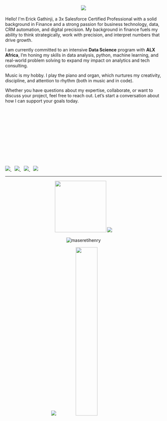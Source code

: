 
<h1 align="center">
  <img src="https://readme-typing-svg.herokuapp.com/?lines=Finance+%7C+Salesforce+%7C+Data;&center=true&height=45&color=00BFFF&vCenter=true&font=Fira+Code&size=20&pause=1000">
</h1>


Hello! I'm Erick Gathinji, a 3x Salesforce Certified Professional with a solid background in Finance and a strong passion for business technology, data, CRM automation, and digital precision. My background in finance fuels my ability to think strategically, work with precision, and interpret numbers that drive growth.

I am currently committed to an intensive **Data Science** program with **ALX Africa**, I’m honing my skills in data analysis, python, machine learning, and real-world problem solving to expand my impact on analytics and tech consulting.

Music is my hobby. I play the piano and organ, which nurtures my creativity, discipline, and attention to rhythm (both in music and in code).

Whether you have questions about my expertise, collaborate, or want to discuss your project, feel free to reach out. Let’s start a conversation about how I can support your goals today.

<p align="left" style="margin-top: 200px;">
  <a href="https://www.linkedin.com/in/erick-gathinji/" target="_blank" style="margin-right: 10px;">
    <img src="https://img.shields.io/badge/LinkedIn-%230077B5.svg?&style=for-the-badge&logo=linkedin&logoColor=white" />
  </a>
  <a href="https://erickgathinji.github.io/showcase-hub/" target="_blank" style="margin-right: 10px;">
    <img src="https://img.shields.io/badge/Portfolio-%23000000.svg?&style=for-the-badge&logo=firefox&logoColor=white" />
  </a>
  <a href="mailto:ericgathinji@gmail.com" target="_blank" style="margin-right: 10px;">
    <img src="https://img.shields.io/badge/Gmail-%23D14836.svg?&style=for-the-badge&logo=gmail&logoColor=white" />
  </a>
  <a href="https://www.salesforce.com/trailblazer/erickgathinji" target="_blank">
    <img src="https://img.shields.io/badge/Salesforce-00A1E0?style=for-the-badge&logo=salesforce&logoColor=white" />
  </a>
</p>



---

<p align="center">
  <img src="https://github-readme-stats.vercel.app/api?username=erickgathinji&show_icons=true&theme=tokyonight&line_height=52" height="165">
  <img src="https://github-readme-stats.vercel.app/api/top-langs/?username=erickgathinji&layout=compact&theme=tokyonight">
</p>

<p align="center">
  <img src="https://komarev.com/ghpvc/?username=maseretihenry&label=Profile%20views&color=0e75b6&style=flat&line_height=52" alt="maseretihenry" />
</p>




<p align="center">
  <img src="https://github-readme-stats.vercel.app/api?username=erickgathinji&show_icons=true&theme=tokyonight&line_height=52" />
  <img width="37.2%" src="https://github-readme-stats.vercel.app/api/top-langs/?username=erickgathinji&count_private=true&theme=tokyonight&line_height=52&langs_count=7">
</p>

